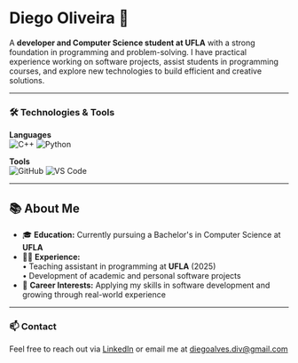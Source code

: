 # Diego Oliveira 👋

A **developer and Computer Science student at UFLA** with a strong foundation in programming and problem-solving. I have practical experience working on software projects, assist students in programming courses, and explore new technologies to build efficient and creative solutions.

---

### 🛠️ Technologies & Tools

**Languages**  
![C++](https://img.shields.io/badge/C++-00599C?style=flat&logo=c%2B%2B&logoColor=white)
![Python](https://img.shields.io/badge/Python-3776AB?style=flat&logo=python&logoColor=white)

**Tools**  
![GitHub](https://img.shields.io/badge/GitHub-181717?style=flat&logo=github&logoColor=white)
![VS Code](https://img.shields.io/badge/VS--Code-007ACC?style=flat&logo=visual-studio-code&logoColor=white)

---

## 📚 About Me

- 🎓 **Education:** Currently pursuing a Bachelor's in Computer Science at **UFLA**
- 🧑‍🏫 **Experience:**  
  • Teaching assistant in programming at **UFLA** (2025)  
  • Development of academic and personal software projects
- 🚀 **Career Interests:** Applying my skills in software development and growing through real-world experience

---

### 📫 Contact
Feel free to reach out via [LinkedIn](https://www.linkedin.com/in/diegooliveira-code) or email me at diegoalves.div@gmail.com

